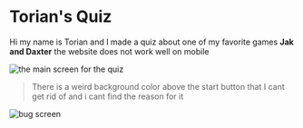 # Torian's Quiz
Hi my name is Torian and I made a quiz about one of my favorite games **Jak and Daxter** the website does not work well on mobile

![the main screen for the quiz](/image/mainpage.png)

>There is a weird background color above the start button that I cant get rid of and i cant find the reason for it  

![bug screen](/image/mainpage.png)